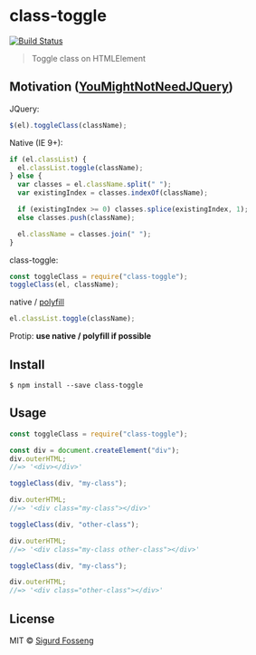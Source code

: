 # class-toggle

[![Build Status](https://travis-ci.org/laat/class-toggle.svg?branch=master)](https://travis-ci.org/laatclass-toggle)

> Toggle class on HTMLElement

## Motivation ([YouMightNotNeedJQuery](http://youmightnotneedjquery.com/#toggle_class))

JQuery:

```javascript
$(el).toggleClass(className);
```

Native (IE 9+):

```javascript
if (el.classList) {
  el.classList.toggle(className);
} else {
  var classes = el.className.split(" ");
  var existingIndex = classes.indexOf(className);

  if (existingIndex >= 0) classes.splice(existingIndex, 1);
  else classes.push(className);

  el.className = classes.join(" ");
}
```

class-toggle:

```javascript
const toggleClass = require("class-toggle");
toggleClass(el, className);
```

native / [polyfill](https://github.com/eligrey/classList.js)

```javascript
el.classList.toggle(className);
```

Protip: **use native / polyfill if possible**

## Install

```
$ npm install --save class-toggle
```

## Usage

```javascript test
const toggleClass = require("class-toggle");

const div = document.createElement("div");
div.outerHTML;
//=> '<div></div>'

toggleClass(div, "my-class");

div.outerHTML;
//=> '<div class="my-class"></div>'

toggleClass(div, "other-class");

div.outerHTML;
//=> '<div class="my-class other-class"></div>'

toggleClass(div, "my-class");

div.outerHTML;
//=> '<div class="other-class"></div>'
```

## License

MIT © [Sigurd Fosseng](https://github.com/laat)
